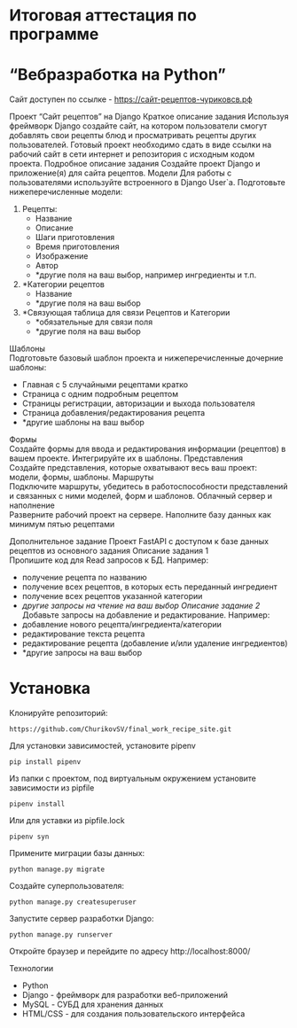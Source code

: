 # Итоговая аттестация по программе
# “Вебразработка на Python”

Сайт доступен по ссылке - https://сайт-рецептов-чуриковсв.рф

Проект “Сайт рецептов” на Django
Краткое описание задания
Используя фреймворк Django создайте сайт, на котором пользователи смогут
добавлять свои рецепты блюд и просматривать рецепты других пользователей.
Готовый проект необходимо сдать в виде ссылки на рабочий сайт в сети интернет и
репозитория с исходным кодом проекта.
Подробное описание задания
Создайте проект Django и приложение(я) для сайта рецептов.
Модели
Для работы с пользователями используйте встроенного в Django User`a.
Подготовьте нижеперечисленные модели:
1. Рецепты:
   + Название
   + Описание
   + Шаги приготовления
   + Время приготовления
   + Изображение
   + Автор
   + *другие поля на ваш выбор, например ингредиенты и т.п.
2. *Категории рецептов
   + Название
   + *другие поля на ваш выбор
3. *Связующая таблица для связи Рецептов и Категории
   + *обязательные для связи поля
   + *другие поля на ваш выбор

Шаблоны \
Подготовьте базовый шаблон проекта и нижеперечисленные дочерние шаблоны:
+ Главная с 5 случайными рецептами кратко
+ Страница с одним подробным рецептом
+ Страницы регистрации, авторизации и выхода пользователя
+ Страница добавления/редактирования рецепта
+ *другие шаблоны на ваш выбор

Формы \
Создайте формы для ввода и редактирования информации (рецептов) в вашем
проекте. Интегрируйте их в шаблоны.
Представления \
Создайте представления, которые охватывают весь ваш проект: модели, формы,
шаблоны.
Маршруты \
Подключите маршруты, убедитесь в работоспособности представлений и связанных
с ними моделей, форм и шаблонов.
Облачный сервер и наполнение \
Разверните рабочий проект на сервере. Наполните базу данных как минимум пятью
рецептами

Дополнительное задание
Проект FastAPI с доступом к базе данных рецептов из
основного задания
Описание задания 1 \
Пропишите код для Read запросов к БД. Например:
+ получение рецепта по названию
+ получение всех рецептов, в которых есть переданный ингредиент
+ получение всех рецептов указанной категории
+ *другие запросы на чтение на ваш выбор
Описание задание 2* \
Добавьте запросы на добавление и редактирование. Например:
+ добавление нового рецепта/ингредиента/категории
+ редактирование текста рецепта
+ редактирование рецепта (добавление и/или удаление ингредиентов)
+ *другие запросы на ваш выбор

# Установка

Клонируйте репозиторий: 
   
    https://github.com/ChurikovSV/final_work_recipe_site.git    
 
Для установки зависимостей, установите pipenv
   
    pip install pipenv

Из папки с проектом, под виртуальным окружением установите зависимости из pipfile
   
    pipenv install

Или для уставки из pipfile.lock 

    pipenv syn

Примените миграции базы данных:

    python manage.py migrate

Создайте суперпользователя:

    python manage.py createsuperuser

Запустите сервер разработки Django:

    python manage.py runserver

Откройте браузер и перейдите по адресу http://localhost:8000/

Технологии
+ Python
+ Django - фреймворк для разработки веб-приложений
+ MySQL - СУБД для хранения данных
+ HTML/CSS - для создания пользовательского интерфейса
